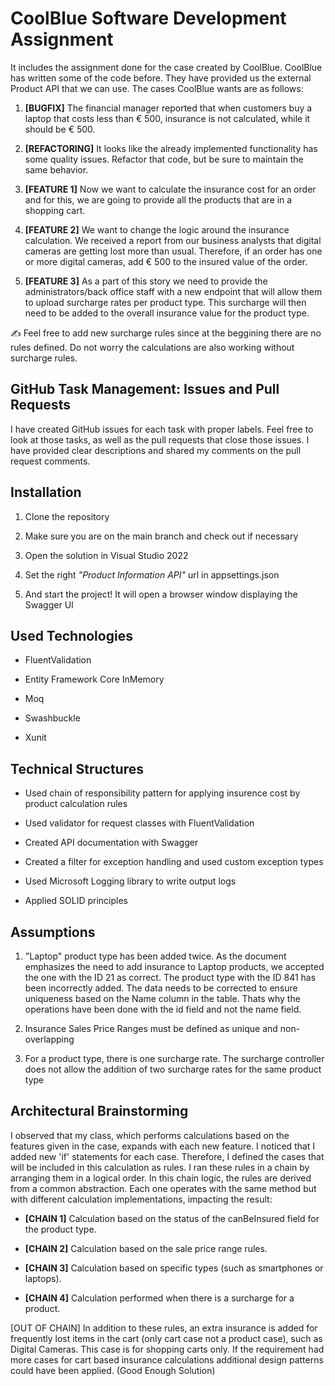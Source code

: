 
# CoolBlue Software Development Assignment

  

It includes the assignment done for the case created by CoolBlue. CoolBlue has written some of the code before. They have provided us the external Product API that we can use. The cases CoolBlue wants are as follows:

1.  **[BUGFIX]** The financial manager reported that when customers buy a laptop that costs less than € 500, insurance is not calculated, while it should be € 500.

2.  **[REFACTORING]** It looks like the already implemented functionality has some quality issues. Refactor that code, but be sure to maintain the same behavior.

3.  **[FEATURE 1]** Now we want to calculate the insurance cost for an order and for this, we are going to provide all the products that are in a shopping cart.

4.  **[FEATURE 2]** We want to change the logic around the insurance calculation. We received a report from our business analysts that digital cameras are getting lost more than usual. Therefore, if an order has one or more digital cameras, add € 500 to the insured value of the order.

5.  **[FEATURE 3]** As a part of this story we need to provide the administrators/back office staff with a new endpoint that will allow them to upload surcharge rates per product type. This surcharge will then need to be added to the overall insurance value for the product type.

:writing_hand: Feel free to add new surcharge rules since at the beggining there are no rules defined. Do not worry the calculations are also working without surcharge rules.

##  GitHub Task Management: Issues and Pull Requests
  I have created GitHub issues for each task with proper labels. Feel free to look at those tasks, as well as the pull requests that close those issues. I have provided clear descriptions and shared my comments on the pull request comments.
  

## Installation

1. Clone the repository

2. Make sure you are on the main branch and check out if necessary

3. Open the solution in Visual Studio 2022

4. Set the right *"Product Information API"* url in appsettings.json

5. And start the project! It will open a browser window displaying the Swagger UI
  
## Used Technologies

- FluentValidation

- Entity Framework Core InMemory

- Moq

- Swashbuckle

- Xunit

  
  

## Technical Structures

- Used chain of responsibility pattern for applying insurence cost by product calculation rules

- Used validator for request classes with FluentValidation

- Created API documentation with Swagger

- Created a filter for exception handling and used custom exception types

- Used Microsoft Logging library to write output logs

- Applied SOLID principles
  
  

## Assumptions

1. "Laptop" product type has been added twice. As the document emphasizes the need to add insurance to Laptop products, we accepted the one with the ID 21 as correct. The product type with the ID 841 has been incorrectly added. The data needs to be corrected to ensure uniqueness based on the Name column in the table. Thats why the operations have been done with the id field and not the name field.

2. Insurance Sales Price Ranges must be defined as unique and non-overlapping

3. For a product type, there is one surcharge rate. The surcharge controller does not allow the addition of two surcharge rates for the same product type

  
  

## Architectural Brainstorming

I observed that my class, which performs calculations based on the features given in the case, expands with each new feature. I noticed that I added new 'if' statements for each case. Therefore, I defined the cases that will be included in this calculation as rules. I ran these rules in a chain by arranging them in a logical order. In this chain logic, the rules are derived from a common abstraction. Each one operates with the same method but with different calculation implementations, impacting the result:

  

-  **[CHAIN 1]** Calculation based on the status of the canBeInsured field for the product type.

-  **[CHAIN 2]** Calculation based on the sale price range rules.

-  **[CHAIN 3]** Calculation based on specific types (such as smartphones or laptops).

-  **[CHAIN 4]** Calculation performed when there is a surcharge for a product.

  

[OUT OF CHAIN] In addition to these rules, an extra insurance is added for frequently lost items in the cart (only cart case not a product case), such as Digital Cameras. This case is for shopping carts only. If the requirement had more cases for cart based insurance calculations additional design patterns could have been applied. (Good Enough Solution)